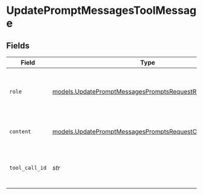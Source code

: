 # UpdatePromptMessagesToolMessage


## Fields

| Field                                                                                                                      | Type                                                                                                                       | Required                                                                                                                   | Description                                                                                                                |
| -------------------------------------------------------------------------------------------------------------------------- | -------------------------------------------------------------------------------------------------------------------------- | -------------------------------------------------------------------------------------------------------------------------- | -------------------------------------------------------------------------------------------------------------------------- |
| `role`                                                                                                                     | [models.UpdatePromptMessagesPromptsRequestRequestBodyRole](../models/updatepromptmessagespromptsrequestrequestbodyrole.md) | :heavy_check_mark:                                                                                                         | The role of the messages author, in this case tool.                                                                        |
| `content`                                                                                                                  | [models.UpdatePromptMessagesPromptsRequestContent](../models/updatepromptmessagespromptsrequestcontent.md)                 | :heavy_check_mark:                                                                                                         | The contents of the tool message.                                                                                          |
| `tool_call_id`                                                                                                             | *str*                                                                                                                      | :heavy_check_mark:                                                                                                         | Tool call that this message is responding to.                                                                              |